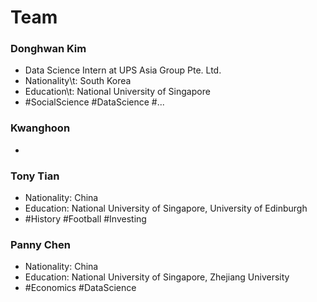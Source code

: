 # Team

### Donghwan Kim
 - Data Science Intern at UPS Asia Group Pte. Ltd.
 - Nationality\t: South Korea
 - Education\t: National University of Singapore
 - #SocialScience #DataScience #...
 
### Kwanghoon 
 -

### Tony Tian
 - Nationality: China
 - Education: National University of Singapore, University of Edinburgh
 - #History #Football #Investing


 ### Panny Chen
 - Nationality: China
 - Education: National University of Singapore, Zhejiang University
 - #Economics #DataScience

